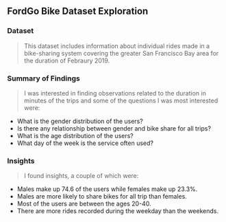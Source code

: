## FordGo Bike Dataset Exploration


### Dataset
> This dataset includes information about individual rides made in a bike-sharing system covering the greater San Francisco Bay area for the duration of Febraury 2019.


### Summary of Findings

> I was interested in finding observations related to the duration in minutes of the trips and some of the questions I was most interested were:
* What is the gender distribution of the users?
* Is there any relationship between gender and bike share for all trips?
* What is the age distribution of the users?
* What day of the week is the service often used?

### Insights
> I found insights, a couple of which were:
* Males make up 74.6 of the users while females make up 23.3%.
* Males are more likely to share bikes for all trip than females.
* Most of the users are between the ages 20-40.
* There are more rides recorded during the weekday than the weekends.

